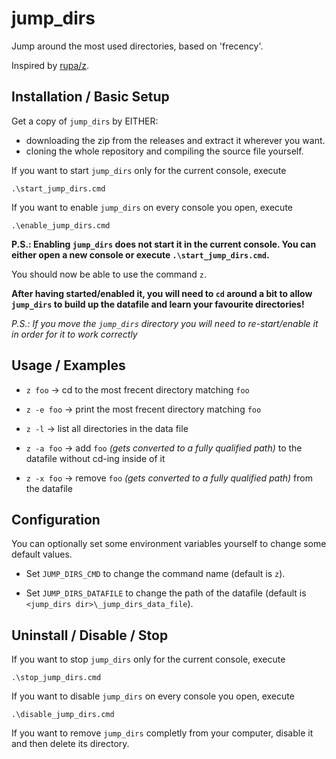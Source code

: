 # jump_dirs

Jump around the most used directories, based on 'frecency'.

Inspired by [rupa/z](https://github.com/rupa/z).

## Installation / Basic Setup

Get a copy of `jump_dirs` by EITHER:
- downloading the zip from the releases and extract it wherever you want.
- cloning the whole repository and compiling the source file yourself.


If you want to start `jump_dirs` only for the current console, execute
```
.\start_jump_dirs.cmd
```

If you want to enable `jump_dirs` on every console you open, execute
```
.\enable_jump_dirs.cmd
```
__P.S.: Enabling `jump_dirs` does not start it in the current console. You can either open a new console or execute `.\start_jump_dirs.cmd`.__

You should now be able to use the command `z`.

__After having started/enabled it, you will need to `cd` around a bit to allow `jump_dirs` to build up the datafile and learn your favourite directories!__

_P.S.: If you move the `jump_dirs` directory you will need to re-start/enable it in order for it to work correctly_

## Usage / Examples

- `z foo` -> cd to the most frecent directory matching `foo`

- `z -e foo` -> print the most frecent directory matching `foo`

- `z -l` -> list all directories in the data file

- `z -a foo` -> add `foo` _(gets converted to a fully qualified path)_ to the datafile without cd-ing inside of it

- `z -x foo` -> remove `foo` _(gets converted to a fully qualified path)_ from the datafile

## Configuration

You can optionally set some environment variables yourself to change some default values.

- Set `JUMP_DIRS_CMD` to change the command name (default is `z`).

- Set `JUMP_DIRS_DATAFILE` to change the path of the datafile (default is `<jump_dirs dir>\_jump_dirs_data_file`).

## Uninstall / Disable / Stop

If you want to stop `jump_dirs` only for the current console, execute
```
.\stop_jump_dirs.cmd
```

If you want to disable `jump_dirs` on every console you open, execute
```
.\disable_jump_dirs.cmd
```

If you want to remove `jump_dirs` completly from your computer, disable it and then delete its directory.
